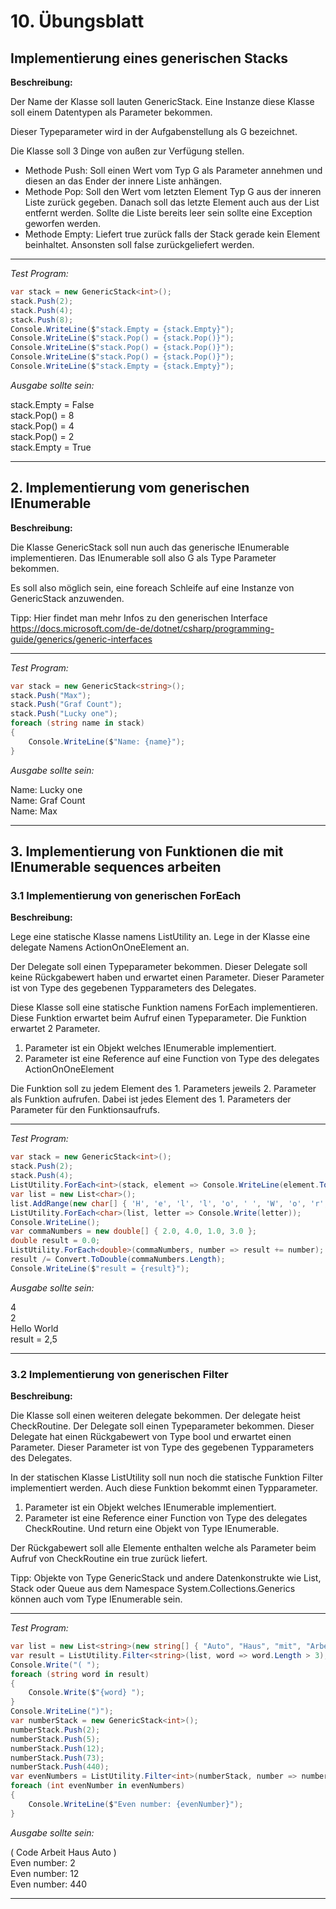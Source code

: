 
# 10. Übungsblatt


## Implementierung eines generischen Stacks

**Beschreibung:**

Der Name der Klasse soll lauten GenericStack. Eine Instanze diese Klasse soll 
einem Datentypen als Parameter bekommen.

Dieser Typeparameter wird in der Aufgabenstellung als G bezeichnet.

Die Klasse soll 3 Dinge von außen zur Verfügung stellen.

- Methode Push: Soll einen Wert vom Typ G als Parameter annehmen und diesen an das Ender der innere Liste anhängen.
- Methode Pop: Soll den Wert vom letzten Element Typ G aus der inneren Liste zurück gegeben. Danach soll das letzte Element auch aus der List entfernt werden. Sollte die Liste bereits leer sein sollte eine Exception geworfen werden.
- Methode Empty: Liefert true zurück falls der Stack gerade kein Element beinhaltet. Ansonsten soll false zurückgeliefert werden.

---

*Test Program:*

```C#
var stack = new GenericStack<int>();
stack.Push(2);
stack.Push(4);
stack.Push(8);
Console.WriteLine($"stack.Empty = {stack.Empty}");
Console.WriteLine($"stack.Pop() = {stack.Pop()}");
Console.WriteLine($"stack.Pop() = {stack.Pop()}");
Console.WriteLine($"stack.Pop() = {stack.Pop()}");
Console.WriteLine($"stack.Empty = {stack.Empty}");
```

*Ausgabe sollte sein:*

stack.Empty = False \
stack.Pop() = 8 \
stack.Pop() = 4 \
stack.Pop() = 2 \
stack.Empty = True

---

<div class="page-break"></div>


## 2. Implementierung vom generischen IEnumerable

**Beschreibung:**

Die Klasse GenericStack soll nun auch das generische IEnumerable implementieren.
Das IEnumerable soll also G als Type Parameter bekommen.

Es soll also möglich sein, eine foreach Schleife auf eine Instanze von GenericStack anzuwenden.

Tipp: Hier findet man mehr Infos zu den generischen Interface 
https://docs.microsoft.com/de-de/dotnet/csharp/programming-guide/generics/generic-interfaces


---

*Test Program:*

```C#
var stack = new GenericStack<string>();
stack.Push("Max");
stack.Push("Graf Count");
stack.Push("Lucky one");
foreach (string name in stack)
{
    Console.WriteLine($"Name: {name}");
}
```

*Ausgabe sollte sein:*

Name: Lucky one\
Name: Graf Count\
Name: Max

---

<div class="page-break"></div>


## 3. Implementierung von Funktionen die mit IEnumerable sequences arbeiten

### 3.1 Implementierung von generischen ForEach

**Beschreibung:**

Lege eine statische Klasse namens ListUtility an.
Lege in der Klasse eine delegate Namens ActionOnOneElement an.

Der Delegate soll einen Typeparameter bekommen.
Dieser Delegate soll keine Rückgabewert haben und erwartet einen Parameter.
Dieser Parameter ist von Type des gegebenen Typparameters des Delegates.

Diese Klasse soll eine statische Funktion namens ForEach implementieren.
Diese Funktion erwartet beim Aufruf einen Typeparameter. 
Die Funktion erwartet 2 Parameter.

1. Parameter ist ein Objekt welches IEnumerable<G> implementiert.
2. Parameter ist eine Reference auf eine Function von Type des delegates ActionOnOneElement

Die Funktion soll zu jedem Element des 1. Parameters jeweils 2. Parameter als Funktion aufrufen.
Dabei ist jedes Element des 1. Parameters der Parameter für den Funktionsaufrufs.

---

*Test Program:*

```C#
var stack = new GenericStack<int>();
stack.Push(2);
stack.Push(4);
ListUtility.ForEach<int>(stack, element => Console.WriteLine(element.ToString()));
var list = new List<char>();
list.AddRange(new char[] { 'H', 'e', 'l', 'l', 'o', ' ', 'W', 'o', 'r', 'l', 'd' });
ListUtility.ForEach<char>(list, letter => Console.Write(letter));
Console.WriteLine();
var commaNumbers = new double[] { 2.0, 4.0, 1.0, 3.0 };
double result = 0.0;
ListUtility.ForEach<double>(commaNumbers, number => result += number);
result /= Convert.ToDouble(commaNumbers.Length);
Console.WriteLine($"result = {result}");
```

*Ausgabe sollte sein:*

4\
2\
Hello World\
result = 2,5

---

<div class="page-break"></div>


### 3.2 Implementierung von generischen Filter 

**Beschreibung:**

Die Klasse soll einen weiteren delegate bekommen. Der delegate heist CheckRoutine.
Der Delegate soll einen Typeparameter bekommen.
Dieser Delegate hat einen Rückgabewert von Type bool und erwartet einen Parameter.
Dieser Parameter ist von Type des gegebenen Typparameters des Delegates.

In der statischen Klasse ListUtility soll nun noch die statische Funktion Filter implementiert werden.
Auch diese Funktion bekommt einen Typparameter.

1. Parameter ist ein Objekt welches IEnumerable<G> implementiert.
2. Parameter ist eine Reference einer Function von Type des delegates CheckRoutine. Und return eine Objekt von Type IEnumerable<G>.

Der Rückgabewert soll alle Elemente enthalten welche als Parameter beim Aufruf von CheckRoutine ein true zurück liefert.

Tipp: Objekte von Type GenericStack<G> und andere Datenkonstrukte wie List<T>, Stack<T> oder Queue<T> aus dem Namespace System.Collections.Generics
können auch vom Type IEnumerable<G> sein.

---

*Test Program:*

```C#
var list = new List<string>(new string[] { "Auto", "Haus", "mit", "Arbeit", "Code", "Abs", "ab" });
var result = ListUtility.Filter<string>(list, word => word.Length > 3);
Console.Write("( ");
foreach (string word in result)
{
    Console.Write($"{word} ");
}
Console.WriteLine(")");
var numberStack = new GenericStack<int>();
numberStack.Push(2);
numberStack.Push(5);
numberStack.Push(12);
numberStack.Push(73);
numberStack.Push(440);
var evenNumbers = ListUtility.Filter<int>(numberStack, number => number % 2 == 0);
foreach (int evenNumber in evenNumbers)
{
    Console.WriteLine($"Even number: {evenNumber}");        
}
```

*Ausgabe sollte sein:*

( Code Arbeit Haus Auto ) \
Even number: 2 \
Even number: 12 \
Even number: 440

---

<div class="page-break"></div>

